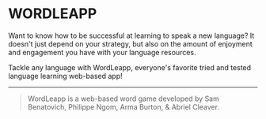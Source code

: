 # WORDLEAPP

Want to know how to be successful at learning to speak a new language? It doesn&apos;t just depend on your strategy, but also on the amount of enjoyment and engagement you have with your language resources.
  
Tackle any language with WordLeapp, everyone&apos;s favorite tried and tested language learning web-based app!

---

> WordLeapp is a web-based word game developed by Sam Benatovich, Philippe Ngom, Arma Burton, & Abriel Cleaver.